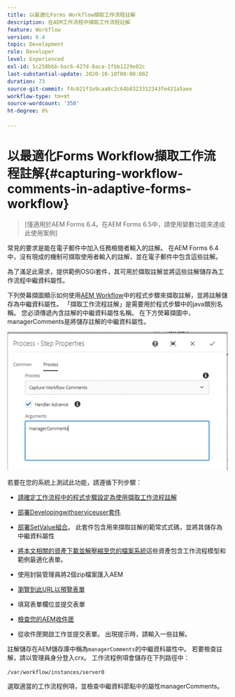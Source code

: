 ```yaml
---
title: 以最適化Forms Workflow擷取工作流程註解
description: 在AEM工作流程中擷取工作流程註解
feature: Workflow
version: 6.4
topic: Development
role: Developer
level: Experienced
exl-id: 5c250bbb-bac6-427d-8aca-1fbb1229e02c
last-substantial-update: 2020-10-10T00:00:00Z
duration: 73
source-git-commit: f4c621f3a9caa8c2c64b8323312343fe421a5aee
workflow-type: tm+mt
source-wordcount: '350'
ht-degree: 0%

---
```


# 以最適化Forms Workflow擷取工作流程註解{#capturing-workflow-comments-in-adaptive-forms-workflow}

>[僅適用於AEM Forms 6.4。在AEM Forms 6.5中，請使用變數功能來達成此使用案例]

常見的要求是能在電子郵件中加入任務檢閱者輸入的註解。 在AEM Forms 6.4中，沒有現成的機制可擷取使用者輸入的註解，並在電子郵件中包含這些註解。

為了滿足此需求，提供範例OSGi套件，其可用於擷取註解並將這些註解儲存為工作流程中繼資料屬性。

下列熒幕擷圖顯示如何使用[AEM Workflow](http://localhost:4502/editor.html/conf/global/settings/workflow/models/CaptureComments.html)中的程式步驟來擷取註解，並將註解儲存為中繼資料屬性。 「擷取工作流程註解」是需要用於程式步驟中的java類別名稱。 您必須傳遞內含註解的中繼資料屬性名稱。 在下方熒幕擷圖中，managerComments是將儲存註解的中繼資料屬性。

![workflowcomments1](assets/workflowcomments1.gif)

若要在您的系統上測試此功能，請遵循下列步驟：
* [請確定工作流程中的程式步驟設定為使用擷取工作流程註解](http://localhost:4502/editor.html/conf/global/settings/workflow/models/CaptureComments.html)

* [部署Developingwithserviceuser套件](/help/forms/assets/common-osgi-bundles/DevelopingWithServiceUser.jar)

* [部署SetValue組合](/help/forms/assets/common-osgi-bundles/SetValueApp.core-1.0-SNAPSHOT.jar)。 此套件包含用來擷取註解的範常式式碼，並將其儲存為中繼資料屬性

* [將本文相關的資產下載並解壓縮至您的檔案系統](assets/capturecomments.zip)這些資產包含工作流程模型和範例最適化表單。

* 使用封裝管理員將2個zip檔案匯入AEM

* [瀏覽到此URL以預覽表單](http://localhost:4502/content/dam/formsanddocuments/capturecomments/jcr:content?wcmmode=disabled)

* 填寫表單欄位並提交表單

* [檢查您的AEM收件匣](http://localhost:4502/aem/inbox)

* 從收件匣開啟工作並提交表單。 出現提示時，請輸入一些註解。

註解儲存在AEM儲存庫中稱為`managerComments`的中繼資料屬性中。 若要檢查註解，請以管理員身分登入crx。 工作流程例項會儲存在下列路徑中：

`/var/workflow/instances/server0`

選取適當的工作流程例項，並檢查中繼資料節點中的屬性managerComments。
